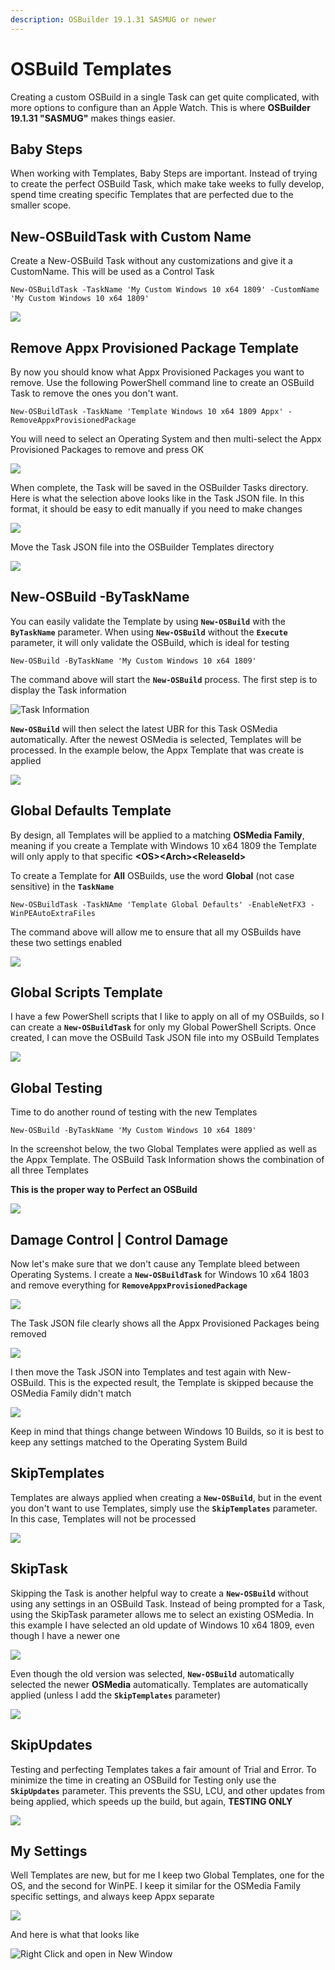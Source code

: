 ```yaml
---
description: OSBuilder 19.1.31 SASMUG or newer
---
```


# OSBuild Templates

Creating a custom OSBuild in a single Task can get quite complicated, with more options to configure than an Apple Watch.  This is where **OSBuilder 19.1.31 "SASMUG"** makes things easier.

## Baby Steps

When working with Templates, Baby Steps are important.  Instead of trying to create the perfect OSBuild Task, which make take weeks to fully develop, spend time creating specific Templates that are perfected due to the smaller scope.

## New-OSBuildTask with Custom Name

Create a New-OSBuild Task without any customizations and give it a CustomName.  This will be used as a Control Task

```text
New-OSBuildTask -TaskName 'My Custom Windows 10 x64 1809' -CustomName 'My Custom Windows 10 x64 1809'
```

![](../../../.gitbook/assets/2019-01-29_15-01-14.png)

## Remove Appx Provisioned Package Template

By now you should know what Appx Provisioned Packages you want to remove.  Use the following PowerShell command line to create an OSBuild Task to remove the ones you don't want.

```text
New-OSBuildTask -TaskName 'Template Windows 10 x64 1809 Appx' -RemoveAppxProvisionedPackage
```

You will need to select an Operating System and then multi-select the Appx Provisioned Packages to remove and press OK

![](../../../.gitbook/assets/2019-01-29_14-52-52.png)

When complete, the Task will be saved in the OSBuilder Tasks directory.  Here is what the selection above looks like in the Task JSON file.  In this format, it should be easy to edit manually if you need to make changes

![](../../../.gitbook/assets/2019-01-29_14-56-26.png)

Move the Task JSON file into the OSBuilder Templates directory

![](../../../.gitbook/assets/2019-01-29_14-57-21.png)

## New-OSBuild -ByTaskName

You can easily validate the Template by using **`New-OSBuild`** with the **`ByTaskName`** parameter.  When using **`New-OSBuild`** without the **`Execute`** parameter, it will only validate the OSBuild, which is ideal for testing

```text
New-OSBuild -ByTaskName 'My Custom Windows 10 x64 1809'
```

The command above will start the **`New-OSBuild`** process.  The first step is to display the Task information

![Task Information](../../../.gitbook/assets/2019-01-29_15-03-41.png)

**`New-OSBuild`** will then select the latest UBR for this Task OSMedia automatically.  After the newest OSMedia is selected, Templates will be processed.  In the example below, the Appx Template that was create is applied

![](../../../.gitbook/assets/2019-01-29_15-04-09.png)

## Global Defaults Template

By design, all Templates will be applied to a matching **OSMedia Family**, meaning if you create a Template with Windows 10 x64 1809 the Template will only apply to that specific **&lt;OS&gt;&lt;Arch&gt;&lt;ReleaseId&gt;**

To create a Template for **All** OSBuilds, use the word **Global** \(not case sensitive\) in the **`TaskName`**

```text
New-OSBuildTask -TaskNAme 'Template Global Defaults' -EnableNetFX3 -WinPEAutoExtraFiles
```

The command above will allow me to ensure that all my OSBuilds have these two settings enabled

![](../../../.gitbook/assets/2019-01-29_15-08-13.png)

## Global Scripts Template

I have a few PowerShell scripts that I like to apply on all of my OSBuilds, so I can create a **`New-OSBuildTask`** for only my Global PowerShell Scripts.  Once created, I can move the OSBuild Task JSON file into my OSBuild Templates

![](../../../.gitbook/assets/2019-01-29_15-10-48.png)

## Global Testing

Time to do another round of testing with the new Templates

```text
New-OSBuild -ByTaskName 'My Custom Windows 10 x64 1809'
```

In the screenshot below, the two Global Templates were applied as well as the Appx Template.  The OSBuild Task Information shows the combination of all three Templates

**This is the proper way to Perfect an OSBuild**

![](../../../.gitbook/assets/2019-01-29_15-12-14.png)

## Damage Control \| Control Damage

Now let's make sure that we don't cause any Template bleed between Operating Systems.  I create a **`New-OSBuildTask`** for Windows 10 x64 1803 and remove everything for **`RemoveAppxProvisionedPackage`**

![](../../../.gitbook/assets/2019-01-29_15-14-15.png)

The Task JSON file clearly shows all the Appx Provisioned Packages being removed

![](../../../.gitbook/assets/2019-01-29_15-15-16.png)

I then move the Task JSON into Templates and test again with New-OSBuild.  This is the expected result, the Template is skipped because the OSMedia Family didn't match

![](../../../.gitbook/assets/2019-01-29_15-16-05.png)

Keep in mind that things change between Windows 10 Builds, so it is best to keep any settings matched to the Operating System Build

## SkipTemplates

Templates are always applied when creating a **`New-OSBuild`**, but in the event you don't want to use Templates, simply use the **`SkipTemplates`** parameter.  In this case, Templates will not be processed

![](../../../.gitbook/assets/2019-01-29_20-57-34.png)

## SkipTask

Skipping the Task is another helpful way to create a **`New-OSBuild`** without using any settings in an OSBuild Task.  Instead of being prompted for a Task, using the SkipTask parameter allows me to select an existing OSMedia.  In this example I have selected an old update of Windows 10 x64 1809, even though I have a newer one

![](../../../.gitbook/assets/2019-01-29_21-03-21.png)

Even though the old version was selected, **`New-OSBuild`** automatically selected the newer **OSMedia** automatically.  Templates are automatically applied \(unless I add the **`SkipTemplates`** parameter\)

![](../../../.gitbook/assets/2019-01-29_21-04-30.png)

## SkipUpdates

Testing and perfecting Templates takes a fair amount of Trial and Error.  To minimize the time in creating an OSBuild for Testing only use the **`SkipUpdates`** parameter.  This prevents the SSU, LCU, and other updates from being applied, which speeds up the build, but again, **TESTING ONLY**

![](../../../.gitbook/assets/2019-01-29_21-10-55.png)

## My Settings

Well Templates are new, but for me I keep two Global Templates, one for the OS, and the second for WinPE.  I keep it similar for the OSMedia Family specific settings, and always keep Appx separate

![](../../../.gitbook/assets/2019-01-29_21-42-33.png)

And here is what that looks like

![Right Click and open in New Window](../../../.gitbook/assets/2019-01-29_21-45-56.png)















